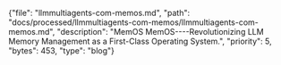 {"file": "llmmultiagents-com-memos.md", "path": "docs/processed/llmmultiagents-com-memos/llmmultiagents-com-memos.md", "description": "MemOS  MemOS----Revolutionizing LLM Memory Management as a First-Class Operating System​.", "priority": 5, "bytes": 453, "type": "blog"}
